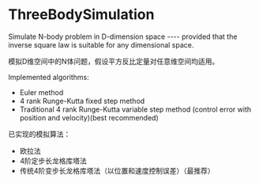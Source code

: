 # ThreeBodySimulation
 Simulate N-body problem in D-dimension space ---- provided that the inverse square law is suitable for any dimensional space.

 模拟D维空间中的N体问题，假设平方反比定量对任意维空间均适用。

Implemented algorithms:
- Euler method
- 4 rank Runge-Kutta fixed step method
- Traditional 4 rank Runge-Kutta variable step method (control error with position and velocity)(best recommended)

已实现的模拟算法：
- 欧拉法
- 4阶定步长龙格库塔法
- 传统4阶变步长龙格库塔法（以位置和速度控制误差）（最推荐）